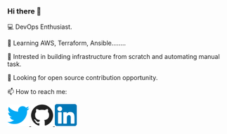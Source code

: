 ### Hi there 👋

💻 DevOps Enthusiast.

🌱 Learning AWS, Terraform, Ansible........

🤖 Intrested in building infrastructure from scratch and automating manual task.

🤝 Looking for open source contribution opportunity.

📫 How to reach me:
<!DOCTYPE html>
<html>
   <body>
      <a href="https://twitter.com/RitheshGGowda" target="_blank">
         <img alt="Twitter" src="twitter.png"
         width=50" height="50">
      <a href="https://github.com/ritheshg06" target="_blank">
         <img alt="Github" src="github.png"
         width=50" height="50">         
      <a href="https://www.linkedin.com/in/ritheshg06/" target="_blank">
         <img alt="LinkedIn" src="linkedin.png"
         width=50" height="50">                      
      </a>
   </body>
</html>

<!--
**ritheshg06/ritheshg06** is a ✨ _special_ ✨ repository because its `README.md` (this file) appears on your GitHub profile.

Here are some ideas to get you started:

- 🔭 I’m currently working on ...
- 🌱 I’m currently learning ...
- 👯 I’m looking to collaborate on ...
- 🤔 I’m looking for help with ...
- 💬 Ask me about ...
- 📫 How to reach me: ...
- 😄 Pronouns: ...
- ⚡ Fun fact: ...
-->
